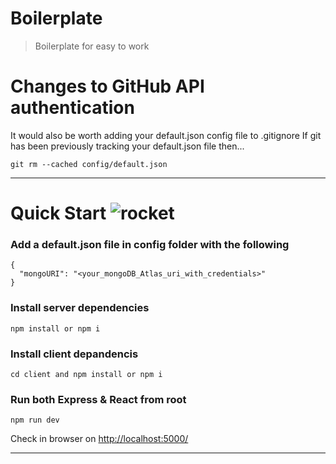 
# Boilerplate 
> Boilerplate for easy to work 

# Changes to GitHub API authentication

It would also be worth adding your default.json config file to .gitignore If git has been previously tracking your default.json file then...

```
git rm --cached config/default.json
```
---
# Quick Start  ![rocket](https://github.githubassets.com/images/icons/emoji/unicode/1f680.png)

### Add a default.json file in config folder with the following
```
{
  "mongoURI": "<your_mongoDB_Atlas_uri_with_credentials>"
}
```
### Install server dependencies

    npm install or npm i
    
### Install client depandencis

    cd client and npm install or npm i
### Run both Express & React from root

    npm run dev
    
Check in browser on [http://localhost:5000/](http://localhost:5000/)

---

